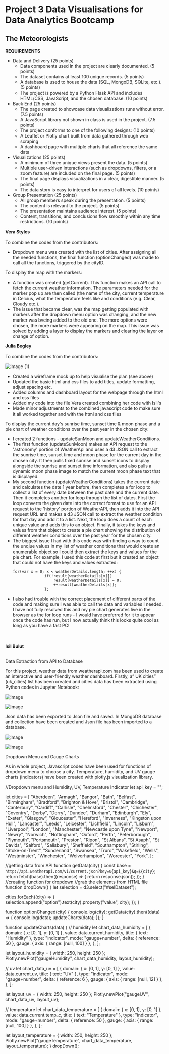 # Project 3 Data Visualisations for Data Analytics Bootcamp
<h2> The Meteorologists</h2>

<strong>REQUIREMENTS</strong>
<ul>
  <li>Data and Delivery (25 points)
    <ul>
    <li>Data components used in the project are clearly documented. (5 points)
    <li>The dataset contains at least 100 unique records. (5 points)
    <li>A database is used to house the data (SQL, MongoDB, SQLite, etc.). (5 points)
    <li>The project is powered by a Python Flask API and includes HTML/CSS, JavaScript, and the chosen database. (10 points)
    </ul>
  <li>Back End (25 points)
    <ul>
      <li>The page created to showcase data visualizations runs without error. (7.5 points)
      <li>A JavaScript library not shown in class is used in the project. (7.5 points)
      <li>The project conforms to one of the following designs: (10 points)
      <li>A Leaflet or Plotly chart built from data gathered through web scraping
      <li>A dashboard page with multiple charts that all reference the same data
    </ul>  
  <li>Visualizations (25 points)
    <ul>
      <li>A minimum of three unique views present the data. (5 points)
      <li>Multiple user-driven interactions (such as dropdowns, filters, or a zoom feature) are included on the final page. (5 points)
      <li>The final page displays visualizations in a clear, digestible manner. (5 points)
      <li>The data story is easy to interpret for users of all levels. (10 points)
    </ul>  
  <li>Group Presentation (25 points)
    <ul>
      <li>All group members speak during the presentation. (5 points)
      <li>The content is relevant to the project. (5 points)
      <li>The presentation maintains audience interest. (5 points)
      <li>Content, transitions, and conclusions flow smoothly within any time restrictions. (10 points)
    </ul>
</ul>

<strong>Vera Styles</strong><br><br>
To combine the codes from the contributors:
<ul><li>Dropdown menu was created with the list of cities. After assigning all the needed functions, the final function (optionChanged) was made to call all the functions, triggered by the cityID.</ul>

To display the map with the markers:

<ul><li>A function was created (getCurrent). This function makes an API call to fetch the current weather information. The parameters needed for the marker pop up are then called (the name of the city, current temperature in  Celcius, what the temperature feels like and conditions (e.g. Clear, Cloudy etc.). 

<li>The issue that became clear, was the map getting populated with markers after the dropdown menu option was changing, and the new marker was bveing added to the old one. The more options were chosen, the more markers   were appearing on the map. This issue was solved by adding a layer to display the markers and clearing the layer on change of option.</ul>

<strong>Julia Begley</strong><br><br>
To combine the codes from the contributors:

![image (1)](https://github.com/Rad-icalEdward/meteorologists-project3/assets/121570218/2ea868b5-51ab-4246-bdb4-a7246ba418cf)

<ul>
  <li>Created a wireframe mock up to help visualise the plan (see above)
  <li>Updated the basic html and css files to add titles, update formatting, adjust spacing etc.
  <li>Added columns and dashboard layout for the webpage through the html and css files
  <li>Added my code into the file Vera created combining her code with Isil's
  <li>Made minor adjustments to the combined javascript code to make sure it all worked together and with the html and css files
</ul>

To display the current day's sunrise time, sunset time & moon phase and a pie chart of weather conditions over the past year in the chosen city:
<ul>
  <li>I created 2 functions - updateSunMoon and updateWeatherConditions. 
  <li>The first function (updateSunMoon) makes an API request to the 'astronomy' portion of WeatherApi and uses a d3 JSON call to extract the sunrise time, sunset time and moon phase for the current day in the chosen city. It then pulls fixed sunrise and sunset icons to display alongside the sunrise and sunset time information, and also pulls a dynamic moon phase image to match the current moon phase text that is displayed.
<li>My second function (updateWeatherConditions) takes the current date and calculates the date 1 year before, then completes a for loop to collect a list of every date between the past date and the current date. Then it completes another for loop through the list of dates. First the loop converts the given date into the correct format to use for an API request to the 'history' portion of WeatherAPI, then adds it into the API request URL and makes a d3 JSON call to extract the weather condition for that day and add it to a list. Next, the loop does a count of each unique value and adds this to an object. Finally, it takes the keys and values from that object to create a pie chart showing the distribution of different weather conditions over the past year for the chosen city.
  
<li>The biggest issue I had with this code was with finding a way to count the unqiue values in my list of weather conditions that would create an enumerable object so I could then extract the keys and values for the pie chart. For example, I used this code at first but it created an object that could not have the keys and values extracted:
  
  ```
  for(var x = 0; x < weatherDetails.length; ++x) {
                if(!result[weatherDetails[x]])
                    result[weatherDetails[x]] = 0;
                    ++result[weatherDetails[x]];
                };
  ```
                                           
<li>I also had trouble with the correct placement of different parts of the code and making sure I was able to call the data and variables I needed. I have not fully resolved this and my pie chart generates live in the browser as the for loop runs - I would have preferred for it to appear once the code has run, but I now actually think this looks quite cool as long as you have a fast PC!</ul>
<br><br>
<strong>Isil Bulut</strong><br><br>

Data Extraction from API to Database

For this project, weather data from weatherapi.com has been used to create an interactive and user-friendly weather dashboard. Firstly, a” UK cities” (uk_cities) list has been created and cities data has been extracted using Python codes in Jupyter Notebook:
 
 ![image](https://github.com/Rad-icalEdward/meteorologists-project3/assets/121508137/10122955-45ec-40b9-bb68-04f6f9525787)
 
![image](https://github.com/Rad-icalEdward/meteorologists-project3/assets/121508137/a000cb99-cddf-46c9-90f8-859fa5217038)

Json data has been exported to Json file and saved. 
In MongoDB database and collection have been created and Json file has been imported to a database.

![image](https://github.com/Rad-icalEdward/meteorologists-project3/assets/121508137/8126c85a-f137-43f0-b4a1-d3c09828d454)

 ![image](https://github.com/Rad-icalEdward/meteorologists-project3/assets/121508137/0a0d9389-b742-4a36-9ece-17906639c0ad)

Dropdown Menu and Gauge Charts

As in whole project, Javascript codes have been used for functions of dropdown menu to choose a city. Temperature, humidity, and UV gauge charts (indicators) have been created with plotly.js visualization library.

//Dropdown menu and Humidity, UV, Temperature Indicator
let api_key = "";

let cities = [
  "Aberdeen",
  "Armagh",
  "Bangor",
  "Bath",
  "Belfast",
  "Birmingham",
  "Bradford",
  "Brighton & Hove",
  "Bristol",
  "Cambridge",
  "Canterbury",
  "Cardiff",
  "Carlisle",
  "Chelmsford",
  "Chester",
  "Chichester",
  "Coventry",
  "Derby",
  "Derry",
  "Dundee",
  "Durham",
  "Edinburgh",
  "Ely",
  "Exeter",
  "Glasgow",
  "Gloucester",
  "Hereford",
  "Inverness",
  "Kingston upon Hull",
  "Lancaster",
  "Leeds",
  "Leicester",
  "Lichfield",
  "Lincoln",
  "Lisburn",
  "Liverpool",
  "London",
  "Manchester",
  "Newcastle upon Tyne",
  "Newport",
  "Newry",
  "Norwich",
  "Nottingham",
  "Oxford",
  "Perth",
  "Peterborough",
  "Plymouth",
  "Portsmouth",
  "Preston",
  "Ripon",
  "St Albans",
  "St Asaph",
  "St Davids",
  "Salford",
  "Salisbury",
  "Sheffield",
  "Southampton",
  "Stirling",
  "Stoke-on-Trent",
  "Sunderland",
  "Swansea",
  "Truro",
  "Wakefield",
  "Wells",
  "Westminster",
  "Winchester",
  "Wolverhampton",
  "Worcester",
  "York",
];


//getting data from API
function getData(city) {
  const base = `http://api.weatherapi.com/v1/current.json?key=${api_key}&q=${city}`;
  return fetch(base).then((response) => {
    return response.json();
  });
}
//creating function for dropdown
//grab the elements from HTML file
function dropDown() {
  let selection = d3.select("#selDataset");

  cities.forEach((city) => {
    selection.append("option").text(city).property("value", city);
  });
}


function optionChanged(city) {
  console.log(city);
  getData(city).then((data) => {
    console.log(data);
    updateCharts(data);
  });
}

function updateCharts(data) {
  // humidity
  let chart_data_humidity = [
    {
      domain: { x: [0, 1], y: [0, 1] },
      value: data.current.humidity,
      title: { text: "Humidity" },
      type: "indicator",
      mode: "gauge+number",
      delta: { reference: 50 },
      gauge: { axis: { range: [null, 100] } },
    },
  ];

  let layout_humidity = { width: 250, height: 250 };
  Plotly.newPlot("gaugeHumidity", chart_data_humidity, layout_humidity);

  // uv
  let chart_data_uv = [
    {
      domain: { x: [0, 1], y: [0, 1] },
      value: data.current.uv,
      title: { text: "UV" },
      type: "indicator",
      mode: "gauge+number",
      delta: { reference: 6 },
      gauge: { axis: { range: [null, 12] } },
    },
  ];

  let layout_uv = { width: 250, height: 250 };
  Plotly.newPlot("gaugeUV", chart_data_uv, layout_uv);

  // temperature
  let chart_data_temperature = [
    {
      domain: { x: [0, 1], y: [0, 1] },
      value: data.current.temp_c,
      title: { text: "Temperature" },
      type: "indicator",
      mode: "gauge+number",
      delta: { reference: 50 },
      gauge: { axis: { range: [null, 100] } },
    },
  ];

  let layout_temperature = { width: 250, height: 250 };
  Plotly.newPlot("gaugeTemperature", chart_data_temperature, layout_temperature);
}
dropDown();

